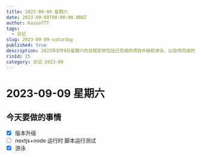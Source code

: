 ```yaml
---
title: 2023-09-09 星期六
date: 2023-09-09T00:00:00.000Z
author: KazooTTT
tags:
  - 日记
slug: 2023-09-09-saturday
published: true
description: 2023年9月9日星期六的日程安排包括已完成的项目升级和游泳，以及待完成的nextjs+node运行时脚本测试。
rinId: 25
category: 日记-2023-09
---
```


# 2023-09-09 星期六

<!-- start of weread -->
<!-- end of weread -->

## 今天要做的事情

- [x] 版本升级
- [ ] nextjs+node 运行时 脚本运行测试
- [x] 游泳
